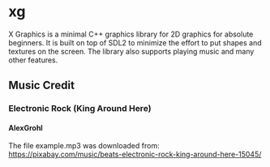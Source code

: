 # xg

X Graphics is a minimal C++ graphics library for 2D graphics for absolute beginners. It is built on top of SDL2 to minimize the effort to put shapes and textures on the screen. The library also supports playing music and many other features.


## Music Credit ##

### Electronic Rock (King Around Here) ###
#### AlexGrohl ####

The file example.mp3 was downloaded from: https://pixabay.com/music/beats-electronic-rock-king-around-here-15045/
